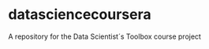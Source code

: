 datasciencecoursera
===================

A repository for the Data Scientist´s Toolbox course project
